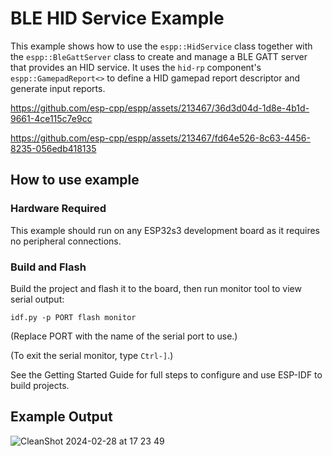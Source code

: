 # BLE HID Service Example

This example shows how to use the `espp::HidService` class together with the
`espp::BleGattServer` class to create and manage a BLE GATT server that provides
an HID service. It uses the `hid-rp` component's `espp::GamepadReport<>` to
define a HID gamepad report descriptor and generate input reports.

https://github.com/esp-cpp/espp/assets/213467/36d3d04d-1d8e-4b1d-9661-4ce115c7e9cc

https://github.com/esp-cpp/espp/assets/213467/fd64e526-8c63-4456-8235-056edb418135


## How to use example

### Hardware Required

This example should run on any ESP32s3 development board as it requires no
peripheral connections.

### Build and Flash

Build the project and flash it to the board, then run monitor tool to view serial output:

```
idf.py -p PORT flash monitor
```

(Replace PORT with the name of the serial port to use.)

(To exit the serial monitor, type ``Ctrl-]``.)

See the Getting Started Guide for full steps to configure and use ESP-IDF to build projects.

## Example Output

![CleanShot 2024-02-28 at 17 23 49](https://github.com/esp-cpp/espp/assets/213467/80199bb6-15e8-4396-af4a-d9a4b8b95ace)
